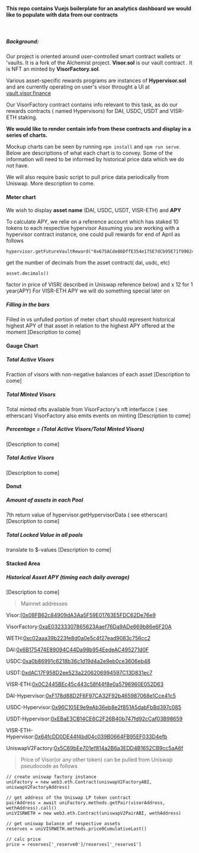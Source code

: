 #### This repo contains Vuejs boilerplate for an analytics dashboard we would like to populate with data from our contracts
&nbsp;

##### Background:
Our project is oriented around user-controlled smart contract wallets or 'vaults. It is a fork of the Alchemist project.
**Visor.sol** is our vault contract . It is NFT an minted by **VisorFactory.sol**.

Various asset-specific rewards programs are instances of **Hypervisor.sol** and are currently operating on user's visor throught a UI at [vault.visor.finance](https://vault.visor.finance)


Our VisorFactory contract contains info relevant to this task, as do our rewards contracts ( named Hypervisors) for DAI, USDC, USDT and VISR-ETH staking.

**We would like to render centain info from these contracts and display in a series of charts.**

Mockup charts can be seen by running `npm install` and `npm run serve`. Below are descriptions of what each chart is to convey. Some of the information will need to be informed by historical price data which we do not have.

We will also require basic script to pull price data periodically from Uniswap. More description to come.




#### Meter chart

We wish to display **asset name** (DAI, USDC, USDT, VISR-ETH) and **APY**


To calculate APY, we relie on a reference account which has staked 10 tokens to each respective hypervisor
    Assuming you are working with a hypervisor contract instance, one could pull rewards for end of April as follows

    hypervisor.getFutureVaultReward("0x675ACde86DffE354e175E7dCb95E71f9902477D7",1619354994)

get the number of decimals from the asset contract( dai, usdc, etc)

    asset.decimals()

   factor in price of VISR( described in Uniswap reference below) and x 12 for 1 year(APY)
   For VISR-ETH APY we will do something special later on


 ##### Filling in the bars
  Filled in vs unfulled portion of meter chart should represent historical highest APY of that asset in relation to the highest APY offered at the moment
   [Description to come]



#### Gauge Chart

##### Total Active Visors
  Fraction of visors with non-negative balances of each asset
 [Description to come]

##### Total Minted Visors
  Total minted nfts available from VisorFactory's nft interfacce ( see etherscan)
  VisorFactory also emits events on minting
   [Description to come]

##### Percentage = (Total Active Visors/Total Minted Visors)
 [Description to come]


##### Total Active Visors
 [Description to come]


#### Donut
##### Amount of assets in each Pool
  7th return value of hypervisor.getHypervisorData ( see etherscan)
 [Description to come]

##### Total Locked Value in all pools
  translate to $-values
 [Description to come]


#### Stacked Area
##### Historical Asset APY (timing each daily average)
 [Description to come]


> Mainnet addresses


  Visor:[[0x08FB62c84909dA3Aa5F59E01763E5FDC62De76e9](https://etherscan.io/address/0x08FB62c84909dA3Aa5F59E01763E5FDC62De76e9#code)

  VisorFactory:[0xaE03233307865623Aaef76Da9ADe669b86e6F20A](https://etherscan.io/address/0x08FB62c84909dA3Aa5F59E01763E5FDC62De76e9#code)

  WETH:[0xc02aaa39b223fe8d0a0e5c4f27ead9083c756cc2](https://etherscan.io/address/0x08FB62c84909dA3Aa5F59E01763E5FDC62De76e9#code)

  DAI:[0x6B175474E89094C44Da98b954EedeAC495271d0F](https://etherscan.io/address/0x08FB62c84909dA3Aa5F59E01763E5FDC62De76e9#code)

  USDC:[0xa0b86991c6218b36c1d19d4a2e9eb0ce3606eb48](https://etherscan.io/address/0x08FB62c84909dA3Aa5F59E01763E5FDC62De76e9#code)

  USDT:[0xdAC17F958D2ee523a2206206994597C13D831ec7](https://etherscan.io/address/0x08FB62c84909dA3Aa5F59E01763E5FDC62De76e9#code)

  VISR-ETH:[0x0C2445BEc45c443c58f44f8e0a5796960E052D63](https://etherscan.io/address/0x08FB62c84909dA3Aa5F59E01763E5FDC62De76e9#code)

  DAI-Hypervisor:[0xF178d88D2F6F97CA32F92b465987068e1Cce41c5](https://etherscan.io/address/0x08FB62c84909dA3Aa5F59E01763E5FDC62De76e9#code)

  USDC-Hypervisor:[0x96C105E9e9eAb36eb8e2f851A5dabFbBd397c085](https://etherscan.io/address/0x08FB62c84909dA3Aa5F59E01763E5FDC62De76e9#code)

  USDT-Hypervisor:[0xEBaE3CB14CE6C2F26B40b747fd92cCaf03B98659](https://etherscan.io/address/0x08FB62c84909dA3Aa5F59E01763E5FDC62De76e9#code)

  VISR-ETH-Hypervisor:[0x64fcDD0DE44f4bd04c039B0664FB95EF033D4efb](https://etherscan.io/address/0x08FB62c84909dA3Aa5F59E01763E5FDC62De76e9#code)

  UniswapV2Factory:[0x5C69bEe701ef814a2B6a3EDD4B1652CB9cc5aA6f](https://etherscan.io/address/0x08FB62c84909dA3Aa5F59E01763E5FDC62De76e9#code)

> Price of Visor(or any other token) can be pulled from Uniswap pseudocode as follows

    // create uniswap factory instance
    uniFactory = new web3.eth.Contract(uniswapV2FactoryABI, uniswapV2FactoryAddress)

    // get address of the Uniswap LP token contract
    pairAddress = await uniFactory.methods.getPair(visorAddress, wethAddress).call()
    uniVISRWETH = new web3.eth.Contract(uniswapV2PairABI, wethAddress)

    // get uniswap balance of respective assets
    reserves = uniVISRWETH.methods.price0CumulativeLast()

    // calc price
    price = reserves['_reserve0']/reserves['_reserve1']


